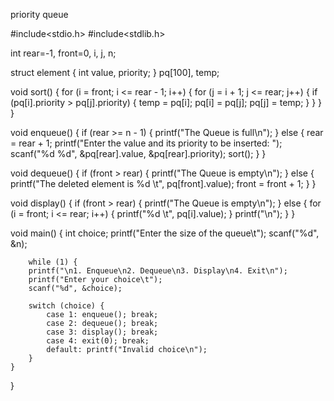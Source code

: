 priority queue 

#include<stdio.h>
#include<stdlib.h>

int rear=-1, front=0, i, j, n;

struct element {
    int value, priority;
} pq[100], temp;

void sort() {
    for (i = front; i <= rear - 1; i++) {
        for (j = i + 1; j <= rear; j++) {
            if (pq[i].priority > pq[j].priority) {
                temp = pq[i];
                pq[i] = pq[j];
                pq[j] = temp;
            }
        }
    }
}

void enqueue() {
    if (rear >= n - 1) {
        printf("The Queue is full\n");
    } else {
        rear = rear + 1;
        printf("Enter the value and its priority to be inserted: ");
        scanf("%d %d", &pq[rear].value, &pq[rear].priority);
        sort();
    }
}

void dequeue() {
    if (front > rear) {
        printf("The Queue is empty\n");
    } else {
        printf("The deleted element is %d \t", pq[front].value);
        front = front + 1;
    }
}

void display() {
    if (front > rear) {
        printf("The Queue is empty\n");
    } else {
        for (i = front; i <= rear; i++) {
            printf("%d \t", pq[i].value);
        }
        printf("\n");
    }
}

void main() {
    int choice;
    printf("Enter the size of the queue\t");
    scanf("%d", &n);
   
        while (1) {
        printf("\n1. Enqueue\n2. Dequeue\n3. Display\n4. Exit\n");
        printf("Enter your choice\t");
        scanf("%d", &choice);

        switch (choice) {
            case 1: enqueue(); break;
            case 2: dequeue(); break;
            case 3: display(); break;
            case 4: exit(0); break;
            default: printf("Invalid choice\n");
        }
    }
}



